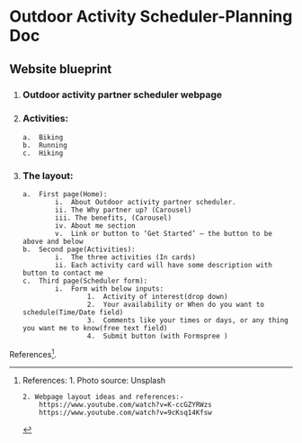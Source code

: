 # Outdoor Activity Scheduler-Planning Doc

## Website blueprint

1.	### Outdoor activity partner scheduler webpage
2.	### Activities:
        a.	Biking
        b.	Running
        c.	Hiking
3.	### The layout:
        a.	First page(Home): 
                i.	About Outdoor activity partner scheduler. 
                ii.	The Why partner up? (Carousel)
                iii. The benefits, (Carousel)
                iv.	About me section
                v.	Link or button to ‘Get Started’ – the button to be above and below
        b.	Second page(Activities):
                i.	The three activities (In cards)
                ii.	Each activity card will have some description with button to contact me
        c.	Third page(Scheduler form):
                i.	Form with below inputs:
                        1.	Activity of interest(drop down)
                        2.	Your availability or When do you want to schedule(Time/Date field)
                        3.	Comments like your times or days, or any thing you want me to know(free text field)
                        4.	Submit button (with Formspree )


References[^note].

[^note]: References: 
        1. Photo source: Unsplash
           

        2. Webpage layout ideas and references:-
            https://www.youtube.com/watch?v=K-ccGZYRWzs
            https://www.youtube.com/watch?v=9cKsq14Kfsw
